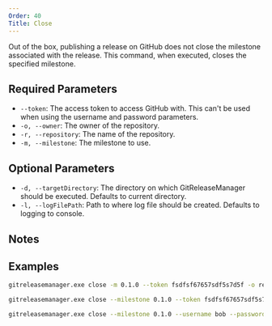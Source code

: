 ```yaml
---
Order: 40
Title: Close
---
```


Out of the box, publishing a release on GitHub does not close the milestone
associated with the release. This command, when executed, closes the specified
milestone.

## **Required Parameters**

- `--token`: The access token to access GitHub with. This can't be used when
    using the username and password parameters.
- `-o, --owner`: The owner of the repository.
- `-r, --repository`: The name of the repository.
- `-m, --milestone`: The milestone to use.

## **Optional Parameters**

- `-d, --targetDirectory`: The directory on which GitReleaseManager should be
    executed. Defaults to current directory.
- `-l, --logFilePath`: Path to where log file should be created. Defaults to
    logging to console.

<?! Include "_deprecated-args.md /?>

## **Notes**

<?! Include "_auth-notes.md" /?>

## **Examples**

```bash
gitreleasemanager.exe close -m 0.1.0 --token fsdfsf67657sdf5s7d5f -o repoOwner -r repo

gitreleasemanager.exe close --milestone 0.1.0 --token fsdfsf67657sdf5s7d5f --owner repoOwner --repository repo

gitreleasemanager.exe close --milestone 0.1.0 --username bob --password password --owner repoOwner --repository repo
```
